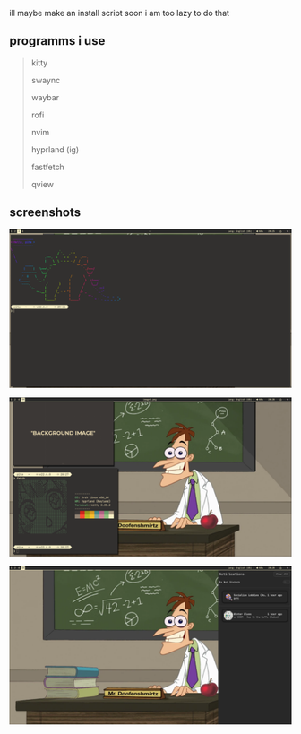 ill maybe make an install script soon i am too lazy to do that

## programms i use
>kitty
>
>swaync
>
>waybar
>
>rofi
>
>nvim
>
>hyprland (ig)
>
>fastfetch
>
>qview
##   


## screenshots
![img](https://github.com/pita092/images-for-repos/blob/main/2024-08-21-202517_hyprshot.png?raw=true)




![img2](https://github.com/pita092/images-for-repos/blob/main/2024-08-21-202816_hyprshot.png?raw=true)




![img3](https://github.com/pita092/images-for-repos/blob/main/2024-08-21-202824_hyprshot.png?raw=true)
